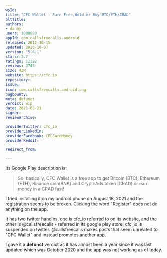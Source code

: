 ```yaml
---
wsId: 
title: "CFC Wallet - Earn Free,Hold or Buy BTC/ETH/CRAD"
altTitle: 
authors:
- danny
users: 1000000
appId: com.callsfreecalls.android
released: 2012-10-15
updated: 2020-10-07
version: "5.6.1"
stars: 3.7
ratings: 12322
reviews: 3745
size: 43M
website: https://cfc.io
repository: 
issue: 
icon: com.callsfreecalls.android.png
bugbounty: 
meta: defunct
verdict: wip
date: 2021-08-21
signer: 
reviewArchive:

providerTwitter: cfc_io
providerLinkedIn: 
providerFacebook: CFCEarnMoney
providerReddit: 

redirect_from:

---
```


Its Google Play description is: 

> So, basically, CFC Wallet is a free app to get Bitcoin (BTC), Ethereum (ETH), Binance coin(BNB) and CryptoAds token (CRAD) or earn money in a CRAD fast!

I tried installing it on my android phone on August 18, 2021 and the registration seems to be broken. Clicking the word "Register" does not do anything on the app. 

It has two twitter handles, one is cfc_io referred to on its website, and the other is @callsfreecalls - referred in its google play store. cfc_io is suspended on twitter. @callsfreecalls makes posts that seem unrelated to "CFC Wallet" and instead promotes another app.

I gave it a **defunct** verdict as it has almost been a year since it was last updated which was October 2020 and the app was not working as of today.




